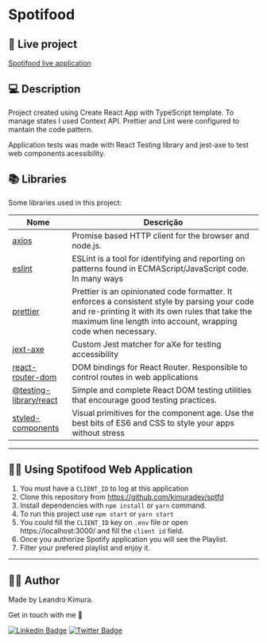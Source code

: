 # Spotifood

## 🎉 Live project

[Spotifood live application](https://spotifood-kimuradev.herokuapp.com/)

## 💻 Description

Project created using Create React App with TypeScript template. To manage states I used Context API. Prettier and Lint were configured to mantain the code pattern.

Application tests was made with React Testing library and jest-axe to test web components acessibility.

## 📚 Libraries

Some libraries used in this project:

| Nome                                                                           | Descrição                                                                                                                                                                                                          |
| ------------------------------------------------------------------------------ | ------------------------------------------------------------------------------------------------------------------------------------------------------------------------------------------------------------------ |
| [axios](https://www.npmjs.com/package/axios)                                   | Promise based HTTP client for the browser and node.js.                                                                                                                                                             |
| [eslint](https://www.npmjs.com/package/eslint)                                 | ESLint is a tool for identifying and reporting on patterns found in ECMAScript/JavaScript code. In many ways                                                                                                       |
| [prettier](https://www.npmjs.com/package/prettier)                             | Prettier is an opinionated code formatter. It enforces a consistent style by parsing your code and re-printing it with its own rules that take the maximum line length into account, wrapping code when necessary. |
| [jext-axe](https://www.npmjs.com/package/jest-axe)                             | Custom Jest matcher for aXe for testing accessibility                                                                                                                                                              |
| [react-router-dom](https://www.npmjs.com/package/react-router-dom)             | DOM bindings for React Router. Responsible to control routes in web applications                                                                                                                                   |
| [@testing-library/react](https://www.npmjs.com/package/@testing-library/react) | Simple and complete React DOM testing utilities that encourage good testing practices.                                                                                                                             |
| [styled-components](https://www.npmjs.com/package/styled-components)           | Visual primitives for the component age. Use the best bits of ES6 and CSS to style your apps without stress                                                                                                        |

---

## 👷‍♂️ Using Spotifood Web Application

1. You must have a `CLIENT_ID` to log at this application
2. Clone this repository from https://github.com/kimuradev/sptfd
3. Install dependencies with `npm install` or `yarn` command.
4. To run this project use `npm start` or `yarn start`
5. You could fill the `CLIENT_ID` key on `.env` file or open https://localhost:3000/ and fill the `client id` field.
6. Once you authorize Spotify application you will see the Playlist.
7. Filter your prefered playlist and enjoy it.

---

## 👨‍🚀 Author

Made by Leandro Kimura.

Get in touch with me 👋

[![Linkedin Badge](https://img.shields.io/badge/-LinkedIn-blue?style=for-the-badge&logo=Linkedin&logoColor=white&link=https://www.linkedin.com/in/brunohenriquesaibert/)](https://www.linkedin.com/in/kimuradev/)
[![Twitter Badge](https://img.shields.io/badge/-Twitter-1ca0f1?style=for-the-badge&labelColor=1ca0f1&logo=twitter&logoColor=white&link=https://twitter.com/bh_saibert)](https://twitter.com/kimuradev)

